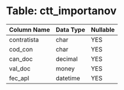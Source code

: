 # Table: ctt_importanov

| Column Name | Data Type | Nullable |
|-------------|-----------|----------|
| contratista | char | YES |
| cod_con | char | YES |
| can_doc | decimal | YES |
| val_doc | money | YES |
| fec_apl | datetime | YES |
